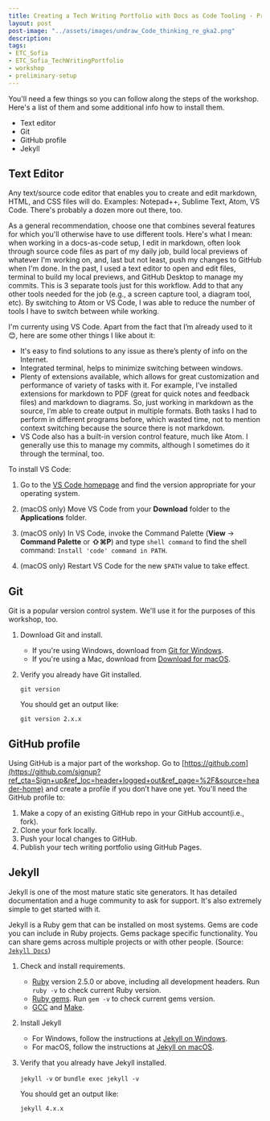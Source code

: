 ```yaml
---
title: Creating a Tech Writing Portfolio with Docs as Code Tooling - Preliminary Setup
layout: post
post-image: "../assets/images/undraw_Code_thinking_re_gka2.png"
description: 
tags:
- ETC_Sofia
- ETC_Sofia_TechWritingPortfolio
- workshop
- preliminary-setup
---
```


You'll need a few things so you can follow along the steps of the workshop. Here's a list of them and some additional info how to install them.

- Text editor
- Git
- GitHub profile
- Jekyll

## Text Editor

Any text/source code editor that enables you to create and edit markdown, HTML, and CSS files will do. Examples: Notepad++, Sublime Text, Atom, VS Code. There's probably a dozen more out there, too. 

As a general recommendation, choose one that combines several features for which you'll otherwise have to use different tools. Here's what I mean: when working in a docs-as-code setup, I edit in markdown, often look through source code files as part of my daily job, build local previews of whatever I'm working on, and, last but not least, push my changes to GitHub when I'm done. In the past, I used a text editor to open and edit files, terminal to build my local previews, and GitHub Desktop to manage my commits. This is 3 separate tools just for this workflow. Add to that any other tools needed for the job (e.g., a screen capture tool, a diagram tool, etc). By switching to Atom or VS Code, I was able to reduce the number of tools I have to switch between while working. 

I'm currenty using VS Code. Apart from the fact that I’m already used to it 😊, here are some other things I like about it:

- It's easy to find solutions to any issue as there’s plenty of info on the Internet.
- Integrated terminal, helps to minimize switching between windows.
- Plenty of extensions available, which allows for great customization and performance of variety of tasks with it. For example, I’ve installed extensions for markdown to PDF (great for quick notes and feedback files) and markdown to diagrams. So, just working in markdown as the source, I’m able to create output in multiple formats. Both tasks I had to perform in different programs before, which wasted time, not to mention context switching because the source there is not markdown.
- VS Code also has a built-in version control feature, much like Atom. I generally use this to manage my commits, although I sometimes do it through the terminal, too. 

To install VS Code:

1. Go to the [VS Code homepage](https://code.visualstudio.com/) and find the version appropriate for your operating system.

1. (macOS only) Move VS Code from your **Download** folder to the **Applications** folder.

2. (macOS only) In VS Code, invoke the Command Palette (**View** &rarr; **Command Palette** or **⇧⌘P**) and type `shell command` to find the shell command: `Install 'code' command in PATH`.

3. (macOS only) Restart VS Code for the new `$PATH` value to take effect.

## Git

Git is a popular version control system. We'll use it for the purposes of this workshop, too. 

1. Download Git and install.

    - If you're using Windows, download from [Git for Windows](https://gitforwindows.org/). 
    - If you're using a Mac, download from [Download for macOS](https://git-scm.com/download/mac).

2. Verify you already have Git installed.

    `git version`

    You should get an output like:

    `git version 2.x.x`


## GitHub profile

Using GitHub is a major part of the workshop. Go to [https://github.com](https://github.com/signup?ref_cta=Sign+up&ref_loc=header+logged+out&ref_page=%2F&source=header-home) and create a profile if you don’t have one yet. You'll need the GitHub profile to:

1. Make a copy of an existing GitHub repo in your GitHub account(i.e., fork).
2. Clone your fork locally.
3. Push your local changes to GitHub.
4. Publish your tech writing portfolio using GitHub Pages.

## Jekyll

Jekyll is one of the most mature static site generators. It has detailed documentation and a huge community to ask for support. It's also extremely simple to get started with it.

Jekyll is a Ruby gem that can be installed on most systems. Gems are code you can include in Ruby projects. Gems package specific functionality. You can share gems across multiple projects or with other people. (Source: [`Jekyll Docs`](https://jekyllrb.com/docs/))

1. Check and install requirements.

    - [Ruby](https://www.ruby-lang.org/en/downloads/) version 2.5.0 or above, including all development headers. Run `ruby -v` to check current Ruby version.
    - [Ruby gems](https://rubygems.org/pages/download). Run `gem -v` to check current gems version.
    - [GCC](https://gcc.gnu.org/install/) and [Make](https://www.gnu.org/software/make/).



2. Install Jekyll

    - For Windows, follow the instructions at [Jekyll on Windows](https://jekyllrb.com/docs/installation/windows/).
    - For macOS, follow the instructions at [Jekyll on macOS](jekyllrb.com/docs/installation/macos/).


3. Verify that you already have Jekyll installed.

    `jekyll -v` or `bundle exec jekyll -v`

    You should get an output like: 

    `jekyll 4.x.x`
